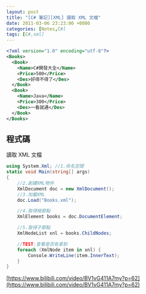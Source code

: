 ```yaml
---
layout: post
title: "[C# 筆記][XML] 讀取 XML 文檔"
date: 2011-03-06 23:23:00 +0800
categories: [Notes,C#]
tags: [C#,xml]
---
```



```xml
<?xml version="1.0" encoding="utf-8"?>
<Books>
  <Book>
    <Name>C#開發大全</Name>
    <Price>500</Price>
    <Des>好得不得了</Des>
  </Book>
  <Book>
    <Name>Java</Name>
    <Price>300</Price>
    <Des>一看就通</Des>
  </Book>
</Books>
```

## 程式碼
讀取 XML 文檔

```c#
using System.Xml; //1.命名空間
static void Main(string[] args)
{
    //2.創建XML物件
    XmlDocument doc = new XmlDocument();
    //3.加載XML
    doc.Load("Books.xml");

    //4.取得根節點
    XmlElement books = doc.DocumentElement;

    //5.取得子節點
    XmlNodeList xnl = books.ChildNodes;

    //TEST:查看是否有拿到
    foreach (XmlNode item in xnl) {
        Console.WriteLine(item.InnerText);
    }
}        
```

[https://www.bilibili.com/video/BV1vG411A7my?p=62](https://www.bilibili.com/video/BV1vG411A7my?p=62)